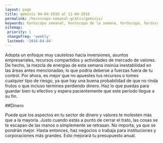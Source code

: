 ```yaml
---
layout: page
title: geminis 04-04-2016 al 11-04-2016 
permalink: /horoscopo-semanal-gratis/geminis/
keywords: horóscopo semanal, horóscopo de la semana, horóscopo, horóscopo gratis,horóscopos, horóscopo esperanza gracia, horoscopos geminis la semana, horóscopos gratis, Tarot, Astrologia, Zodíaco, geminis, horoscopo gratis
sitemap:
 priority: 1
 changefreq: 'weekly'
 lastmod: '2016-04-04'
---
```

Adopta un enfoque muy cauteloso hacia inversiones, asuntos empresariales, recursos compartidos y actividades de mercado de valores. De hecho, la mezcla de energías de esta semana insinúa inestabilidad en las áreas antes mencionadas; lo que podría deberse a fuerzas fuera de tu control. Por ahora, es mejor que no apuestes tus recursos o tomes cualquier tipo de riesgo, ya que hay una buena probabilidad de que no rinda frutos o que incluso termines perdiendo dinero. Haz lo que puedas para guardar bien tu efectivo y espera pacientemente que este período llegue a su fin.

##Dinero

Puede que los aspectos en tu sector de dinero y valores te molesten más que a la mayoría. Justo cuando estás a punto de cerrar el trato, las cosas se te escapan de las manos o simplemente se retrasan. No importa, ya que se pondrán mejor. Hasta entonces, haz negocios o trabaja para instituciones y corporaciones más grandes. Esto mejorará tu presupuesto anual.